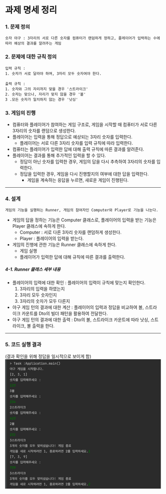 # 과제 명세 정리

### 1. 문제 정의

    숫자 야구 : 3자리의 서로 다른 숫자를 컴퓨터가 랜덤하게 정하고, 플레이어가 입력하는 수에 따라 예상의 결과를 알려주는 게임

### 2. 문제에 대한 규칙 정의

    입력 규칙 :
    1. 숫자가 서로 달라야 하며, 3자리 모두 숫자여야 한다.
    
    출력 규칙 :
    1. 숫자와 그의 자리까지 맞을 경우 '스트라이크'
    2. 숫자는 맞으나, 자리가 맞지 않을 경우 '볼'
    3 .모든 숫자가 일치하지 않는 경우 '낫싱'

### 3. 게임의 진행

- 컴퓨터와 플레이어가 참여하는 게임 구조로, 게임을 시작할 때 컴퓨터가 서로 다른 3자리의 숫자를 랜덤으로 생성한다.
- 플레이어는 입력을 통해 정답으로 예상되는 3자리 숫자를 입력한다.
    - 플레이어는 서로 다른 3자리 숫자를 입력 규칙에 따라 입력한다.
- 컴퓨터는 플레이어가 입력한 답에 대해 출력 규칙에 따른 결과를 알려준다.
- 플레이어는 결과를 통해 추가적인 입력을 할 수 있다.
    - 정답이 아닌 숫자를 입력한 경우, 게임의 답을 다시 추측하여 3자리의 숫자를 입력한다.
    - 정답을 입력한 경우, 게임을 다시 진행할지의 여부에 대한 답을 입력한다.
        - 게임을 계속하는 응답을 누르면, 새로운 게임이 진행된다.

-------------------------------------------------------

### 4. 설계

    게임의 기능을 실행하는 Runner, 게임의 참여자인 Computer와 Player로 기능을 나눈다.

- 게임의 답을 정하는 기능은 Computer 클래스로, 플레이어의 입력을 받는 기능은 Player 클래스에 속하게 한다.
    - Computer : 서로 다른 3자리 숫자를 랜덤하게 생성한다.
    - Player : 플레이어의 입력을 받는다.
- 게임의 진행에 관한 기능은 Runner 클래스에 속하게 한다.
    - 게임 실행
    - 플레이어가 입력한 답에 대해 규칙에 따른 결과를 출력한다.

##### 4-1. Runner 클래스 세부 내용

- 플레이어의 입력에 대한 확인 : 플레이어의 입력이 규칙에 맞는지 확인한다.
    1. 3자리의 입력을 하였는지
    2. 3자리 모두 숫자인지
    3. 3자리의 숫자가 모두 다른지
- 야구 게임 턴의 결과에 대한 계산 : 플레이어의 입력과 정답을 비교하여 볼, 스트라이크 카운트를 Dto의 빌더 패턴을 활용하여 전달한다.
- 야구 게임 턴의 결과에 대한 출력 : Dto의 볼, 스트라이크 카운트에 따라 낫싱, 스트라이크, 볼 출력을 한다.

----------------------------------------

### 5. 코드 실행 결과

(결과 확인을 위해 정답을 일시적으로 보이게 함)
![img.png](img.png)
